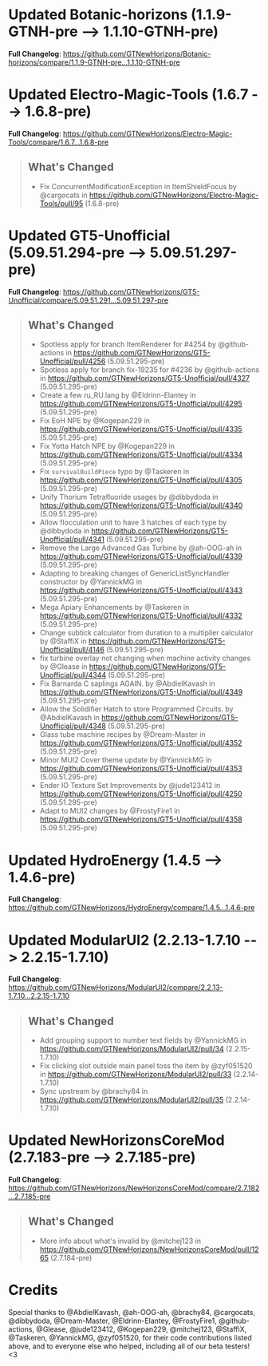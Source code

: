 # Updated Botanic-horizons (1.1.9-GTNH-pre -->  1.1.10-GTNH-pre)
**Full Changelog**: https://github.com/GTNewHorizons/Botanic-horizons/compare/1.1.9-GTNH-pre...1.1.10-GTNH-pre

# Updated Electro-Magic-Tools (1.6.7 -->  1.6.8-pre)
**Full Changelog**: https://github.com/GTNewHorizons/Electro-Magic-Tools/compare/1.6.7...1.6.8-pre
>## What's Changed
> * Fix ConcurrentModificationException in ItemShieldFocus by @cargocats in https://github.com/GTNewHorizons/Electro-Magic-Tools/pull/95 (1.6.8-pre)
>

# Updated GT5-Unofficial (5.09.51.294-pre -->  5.09.51.297-pre)
**Full Changelog**: https://github.com/GTNewHorizons/GT5-Unofficial/compare/5.09.51.291...5.09.51.297-pre
>## What's Changed
> * Spotless apply for branch ItemRenderer for #4254 by @github-actions in https://github.com/GTNewHorizons/GT5-Unofficial/pull/4256 (5.09.51.295-pre)
> * Spotless apply for branch fix-19235 for #4236 by @github-actions in https://github.com/GTNewHorizons/GT5-Unofficial/pull/4327 (5.09.51.295-pre)
> * Create a few ru_RU.lang by @Eldrinn-Elantey in https://github.com/GTNewHorizons/GT5-Unofficial/pull/4295 (5.09.51.295-pre)
> * Fix EoH NPE by @Kogepan229 in https://github.com/GTNewHorizons/GT5-Unofficial/pull/4335 (5.09.51.295-pre)
> * Fix Yotta Hatch NPE by @Kogepan229 in https://github.com/GTNewHorizons/GT5-Unofficial/pull/4334 (5.09.51.295-pre)
> * Fix `survivalBuildPiece` typo by @Taskeren in https://github.com/GTNewHorizons/GT5-Unofficial/pull/4305 (5.09.51.295-pre)
> * Unify Thorium Tetrafluoride usages by @dibbydoda in https://github.com/GTNewHorizons/GT5-Unofficial/pull/4340 (5.09.51.295-pre)
> * Allow flocculation unit to have 3 hatches of each type by @dibbydoda in https://github.com/GTNewHorizons/GT5-Unofficial/pull/4341 (5.09.51.295-pre)
> * Remove the Large Advanced Gas Turbine by @ah-OOG-ah in https://github.com/GTNewHorizons/GT5-Unofficial/pull/4339 (5.09.51.295-pre)
> * Adapting to breaking changes of GenericListSyncHandler constructor by @YannickMG in https://github.com/GTNewHorizons/GT5-Unofficial/pull/4343 (5.09.51.295-pre)
> * Mega Apiary Enhancements by @Taskeren in https://github.com/GTNewHorizons/GT5-Unofficial/pull/4332 (5.09.51.295-pre)
> * Change subtick calculator from duration to a multiplier calculator by @StaffiX in https://github.com/GTNewHorizons/GT5-Unofficial/pull/4146 (5.09.51.295-pre)
> * fix turbine overlay not changing when machine activity changes by @Glease in https://github.com/GTNewHorizons/GT5-Unofficial/pull/4344 (5.09.51.295-pre)
> * Fix Barnarda C saplings AGAIN. by @AbdielKavash in https://github.com/GTNewHorizons/GT5-Unofficial/pull/4349 (5.09.51.295-pre)
> * Allow the Solidifier Hatch to store Programmed Circuits. by @AbdielKavash in https://github.com/GTNewHorizons/GT5-Unofficial/pull/4348 (5.09.51.295-pre)
> * Glass tube machine recipes by @Dream-Master in https://github.com/GTNewHorizons/GT5-Unofficial/pull/4352 (5.09.51.295-pre)
> * Minor MUI2 Cover theme update by @YannickMG in https://github.com/GTNewHorizons/GT5-Unofficial/pull/4353 (5.09.51.295-pre)
> * Ender IO Texture Set Improvements by @jude123412 in https://github.com/GTNewHorizons/GT5-Unofficial/pull/4250 (5.09.51.295-pre)
> * Adapt to MUI2 changes by @FrostyFire1 in https://github.com/GTNewHorizons/GT5-Unofficial/pull/4358 (5.09.51.295-pre)
>

# Updated HydroEnergy (1.4.5 -->  1.4.6-pre)
**Full Changelog**: https://github.com/GTNewHorizons/HydroEnergy/compare/1.4.5...1.4.6-pre

# Updated ModularUI2 (2.2.13-1.7.10 -->  2.2.15-1.7.10)
**Full Changelog**: https://github.com/GTNewHorizons/ModularUI2/compare/2.2.13-1.7.10...2.2.15-1.7.10
>## What's Changed
> * Add grouping support to number text fields by @YannickMG in https://github.com/GTNewHorizons/ModularUI2/pull/34 (2.2.15-1.7.10)
> * Fix clicking slot outside main panel toss the item by @zyf051520 in https://github.com/GTNewHorizons/ModularUI2/pull/33 (2.2.14-1.7.10)
> * Sync upstream by @brachy84 in https://github.com/GTNewHorizons/ModularUI2/pull/35 (2.2.14-1.7.10)
>

# Updated NewHorizonsCoreMod (2.7.183-pre -->  2.7.185-pre)
**Full Changelog**: https://github.com/GTNewHorizons/NewHorizonsCoreMod/compare/2.7.182...2.7.185-pre
>## What's Changed
> * More info about what's invalid by @mitchej123 in https://github.com/GTNewHorizons/NewHorizonsCoreMod/pull/1265 (2.7.184-pre)
>

# Credits
Special thanks to @AbdielKavash, @ah-OOG-ah, @brachy84, @cargocats, @dibbydoda, @Dream-Master, @Eldrinn-Elantey, @FrostyFire1, @github-actions, @Glease, @jude123412, @Kogepan229, @mitchej123, @StaffiX, @Taskeren, @YannickMG, @zyf051520, for their code contributions listed above, and to everyone else who helped, including all of our beta testers! <3